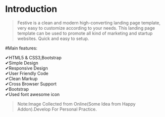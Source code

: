 # Introduction
>Festive is a clean and modern high-converting landing page template, very easy to customize according to your needs. This landing page template can be used to promote all kind of marketing and startup websites. Quick and easy to setup.


#Main features:

✔HTML5 & CSS3,Bootstrap<br>
✔Simple Design<br>
✔Responsive Design<br>
✔User Friendly Code<br>
✔Clean Markup<br>
✔Cross Browser Support<br>
✔Bootstrap<br>
✔Used font awesome icon<br>

>Note:Image Collected from Online(Some Idea from Happy Addon).Develop For Personal Practice.
